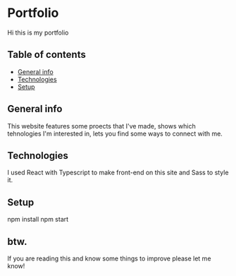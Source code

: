 # Portfolio

Hi this is my portfolio

## Table of contents

* [General info](#general-info)
* [Technologies](#technologies)
* [Setup](#setup)

## General info

This website features some proects that I've made,
shows which tehnologies I'm interested in,
lets you find some ways to connect with me.

## Technologies

I used React with Typescript to make front-end on this site and Sass to style it.

## Setup

npm install
npm start

## btw.

If you are reading this and know some things to improve please let me know!
